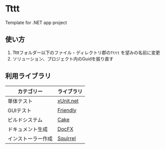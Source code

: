 # Tttt
Template for .NET app project



## 使い方

1. Ttttフォルダー以下のファイル・ディレクトリ郡の`Tttt` を望みの名前に変更
1. ソリューション、プロジェクト内のGuidを振り直す



## 利用ライブラリ

| カテゴリー | ライブラリ |
| ---------- | ---------- |
| 単体テスト         | [xUnit.net](https://xunit.github.io/) |
| GUIテスト          | [Friendly](https://github.com/Codeer-Software/Friendly) |
| ビルドシステム     | [Cake](https://cakebuild.net/) |
| ドキュメント生成   | [DocFX](https://dotnet.github.io/docfx/) |
| インストーラー作成 | [Squirrel](https://github.com/Squirrel/Squirrel.Windows) |

